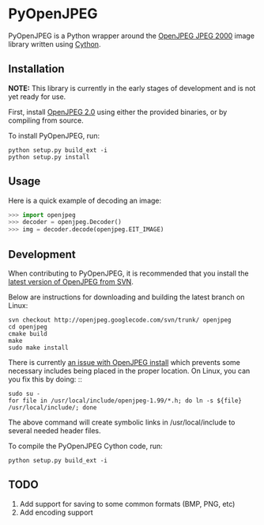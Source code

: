 PyOpenJPEG
==========

PyOpenJPEG is a Python wrapper around the [OpenJPEG ](www.openjpeg.org) 
[JPEG 2000](http://www.jpeg.org/jpeg2000/) image library written using 
[Cython](http://www.cython.org/).

Installation
------------

**NOTE:** This library is currently in the early stages of development and is
not yet ready for use. 

First, install [OpenJPEG 2.0](http://www.openjpeg.org/index.php?menu=download)
using either the provided binaries, or by compiling from source. 

To install PyOpenJPEG, run:

    python setup.py build_ext -i
    python setup.py install

Usage
-----

Here is a quick example of decoding an image:

```python
>>> import openjpeg
>>> decoder = openjpeg.Decoder()
>>> img = decoder.decode(openjpeg.EIT_IMAGE)
```

Development
-----------
When contributing to PyOpenJPEG, it is recommended that you install the [latest
version of OpenJPEG from SVN](http://code.google.com/p/openjpeg/source/checkout).

Below are instructions for downloading and building the latest branch on Linux:

    svn checkout http://openjpeg.googlecode.com/svn/trunk/ openjpeg
    cd openjpeg
    cmake build
    make
    sudo make install
 
There is currently [an issue with OpenJPEG install](https://groups.google.com/forum/?fromgroups#!topic/openjpeg/YllZliu6Vo4)
which prevents some necessary includes being placed in the proper location. 
On Linux, you can you fix this by doing: ::

    sudo su -
    for file in /usr/local/include/openjpeg-1.99/*.h; do ln -s ${file} /usr/local/include/; done

The above command will create symbolic links in /usr/local/include to several 
needed header files.

To compile the PyOpenJPEG Cython code, run:

    python setup.py build_ext -i

TODO
----
1. Add support for saving to some common formats (BMP, PNG, etc)
2. Add encoding support
